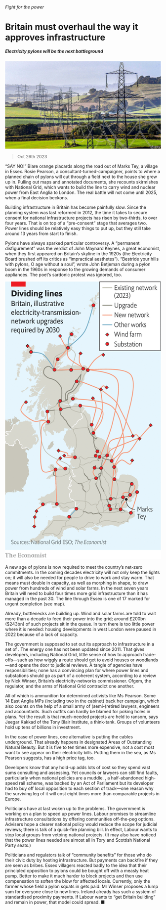 ###### Fight for the power

# Britain must overhaul the way it approves infrastructure 

##### Electricity pylons will be the next battleground 

![image](images/20231028_BRP505.jpg) 

> Oct 26th 2023 

“SAY NO!” Blare orange placards along the road out of Marks Tey, a village in Essex. Rosie Pearson, a consultant-turned-campaigner, points to where a planned chain of pylons will cut through a field next to the house she grew up in. Pulling out maps and annotated documents, she recounts skirmishes with National Grid, which wants to build the line to carry wind and nuclear power from East Anglia to London. The real battle will not come until 2025, when a final decision beckons.

Building infrastructure in Britain has become painfully slow. Since the planning system was last reformed in 2012, the time it takes to secure consent for national infrastructure projects has risen by two-thirds, to over four years. That is on top of a “pre-consent” stage that averages two. Power lines should be relatively easy things to put up, but they still take around 13 years from start to finish. 

Pylons have always sparked particular controversy. A “permanent disfigurement” was the verdict of John Maynard Keynes, a great economist, when they first appeared on Britain’s skyline in the 1920s (the Electricity Board brushed off its critics as “impractical aesthetes”). “Bestride your hills with pylons, O age without a soul”, wrote John Betjeman during a pylon boom in the 1960s in response to the growing demands of consumer appliances. The poet’s sardonic protest was ignored, too. 

![image](images/20231028_BRM944.png) 


A new age of pylons is now required to meet the country’s net-zero commitments. In the coming decades electricity will not only keep the lights on; it will also be needed for people to drive to work and stay warm. That means  must double in capacity, as well as morphing in shape, to draw power from hundreds of wind and solar farms. In the next seven years Britain will need to build four times more grid infrastructure than it has managed in the past 30. The line through Essex is one of 17 marked for urgent completion (see map).

Already, bottlenecks are building up. Wind and solar farms are told to wait more than a decade to feed their power into the grid; around £200bn ($243bn) of such projects sit in the queue. In turn there is too little power where it is needed: housing developments in west London were paused in 2022 because of a lack of capacity. 

The government is supposed to set out its approach to infrastructure in a set of . The energy one has not been updated since 2011. That gives developers, including National Grid, little sense of how to approach trade-offs—such as how wiggly a route should get to avoid houses or woodlands—and opens the door to judicial reviews. A tangle of agencies have responsibilities; none has a convincing plan for where power lines and substations should go as part of a coherent system, according to a review by Nick Winser, Britain’s electricity-networks commissioner. Ofgem, the regulator, and the arms of National Grid contradict one another. 

All of which is ammunition for determined activists like Ms Pearson. Some 14 East Anglia MPs (including two in the cabinet) back her campaign, which also counts on the help of a small army of (semi-)retired lawyers, engineers and accountants. Such outfits can hardly be blamed for poking holes in plans. Yet the result is that much-needed projects are held to ransom, says Jeegar Kakkad of the Tony Blair Institute, a think-tank. Groups of volunteers hold up tens of billions in investment. 

In the case of power lines, one alternative is putting the cables underground. That already happens in designated Areas of Outstanding Natural Beauty. But it is five to ten times more expensive, not a cost most want to see appear on their electricity bills. Putting them in the sea, as Ms Pearson suggests, has a high price tag, too. 

Developers know that any hold-up adds lots of cost so they spend vast sums consulting and assessing. Yet councils or lawyers can still find faults, particularly when national policies are a muddle. , a half-abandoned high-speed rail scheme, was backed by an Act of Parliament but its developer had to buy off local opposition to each section of track—one reason why the surviving leg of it will cost eight times more than comparable projects in Europe. 

Politicians have at last woken up to the problems. The government is working on a plan to speed up power lines. Labour promises to streamline infrastructure consultations by offering communities off-the-peg options. Advisers hope a clearer national policy would reduce the scope for judicial reviews; there is talk of a quick-fire planning bill. In effect, Labour wants to stop local groups from vetoing national projects. (It may also have noticed that the power lines needed are almost all in Tory and Scottish National Party seats.)

Politicians and regulators talk of “community benefits” for those who do their civic duty by hosting infrastructure. But payments can backfire if they are seen as bribes. Essex villagers reacted badly to the idea that their principled opposition to pylons could be bought off with a measly heat pump. Better to make it much harder to block projects and then use compensation to soften the blow for affected locals. Currently, only the farmer whose field a pylon squats in gets paid. Mr Winser proposes a lump sum for everyone close to new lines. Ireland already has such a system of standardised proximity payments. If Labour wants to “get Britain building” and remain in power, that model could spread. ■


